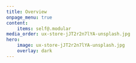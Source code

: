 ```yaml
---
title: Overview
onpage_menu: true
content:
    items: self@.modular
media_order: ux-store-jJT2r2n7lYA-unsplash.jpg
hero:
    image: ux-store-jJT2r2n7lYA-unsplash.jpg
    overlay: dark
---
```


